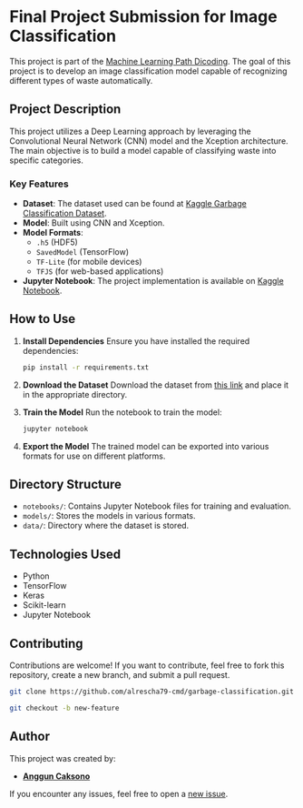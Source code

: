 # Final Project Submission for Image Classification

This project is part of the [Machine Learning Path Dicoding](https://www.dicoding.com/learningpaths/30). The goal of this project is to develop an image classification model capable of recognizing different types of waste automatically.

## Project Description

This project utilizes a Deep Learning approach by leveraging the Convolutional Neural Network (CNN) model and the Xception architecture. The main objective is to build a model capable of classifying waste into specific categories.

### Key Features
- **Dataset**: The dataset used can be found at [Kaggle Garbage Classification Dataset](https://www.kaggle.com/datasets/mostafaabla/garbage-classification).
- **Model**: Built using CNN and Xception.
- **Model Formats**:
  - `.h5` (HDF5)
  - `SavedModel` (TensorFlow)
  - `TF-Lite` (for mobile devices)
  - `TFJS` (for web-based applications)
- **Jupyter Notebook**: The project implementation is available on [Kaggle Notebook](https://www.kaggle.com/code/angguncaksono/submission-garbage-classification).

## How to Use

1. **Install Dependencies**
   Ensure you have installed the required dependencies:
   ```bash
   pip install -r requirements.txt
   ```

2. **Download the Dataset**
   Download the dataset from [this link](https://www.kaggle.com/datasets/mostafaabla/garbage-classification) and place it in the appropriate directory.

3. **Train the Model**
   Run the notebook to train the model:
   ```bash
   jupyter notebook
   ```

4. **Export the Model**
   The trained model can be exported into various formats for use on different platforms.

## Directory Structure

- `notebooks/`: Contains Jupyter Notebook files for training and evaluation.
- `models/`: Stores the models in various formats.
- `data/`: Directory where the dataset is stored.

## Technologies Used

- Python
- TensorFlow
- Keras
- Scikit-learn
- Jupyter Notebook

## Contributing

Contributions are welcome! If you want to contribute, feel free to fork this repository, create a new branch, and submit a pull request.

```bash
git clone https://github.com/alrescha79-cmd/garbage-classification.git
```

```bash
git checkout -b new-feature
```

## Author

This project was created by:
- **[Anggun Caksono](https://www.github.com/alrescha79-cmd)**

If you encounter any issues, feel free to open a [new issue](https://github.com/alrescha79-cmd/garbage-classification/issues).
